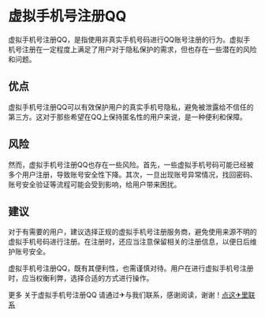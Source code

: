 # 虚拟手机号注册QQ

虚拟手机号注册QQ，是指使用非真实手机号码进行QQ账号注册的行为。虚拟手机号注册在一定程度上满足了用户对于隐私保护的需求，但也存在一些潜在的风险和问题。

## 优点

虚拟手机号注册QQ可以有效保护用户的真实手机号隐私，避免被泄露给不信任的第三方。这对于那些希望在QQ上保持匿名性的用户来说，是一种便利和保障。

## 风险

然而，虚拟手机号注册QQ也存在一些风险。首先，一些虚拟手机号码可能已经被多个用户注册，导致账号安全性下降。其次，一旦出现账号异常情况，找回密码、账号安全验证等流程可能会受到影响，给用户带来困扰。

## 建议

对于有需要的用户，建议选择正规的虚拟手机号注册服务商，避免使用来源不明的虚拟手机号码进行注册。在注册时，还应当注意保留相关的注册信息，以便日后维护账号安全。

虚拟手机号注册QQ，既有其便利性，也需谨慎对待。用户在进行虚拟手机号注册时，应当权衡利弊，选择合适的方式进行操作。

更多 关于虚拟手机号注册QQ 请通过✈与我们联系，感谢阅读，谢谢！[点这✈里联系](https://sms.k02.cc)
